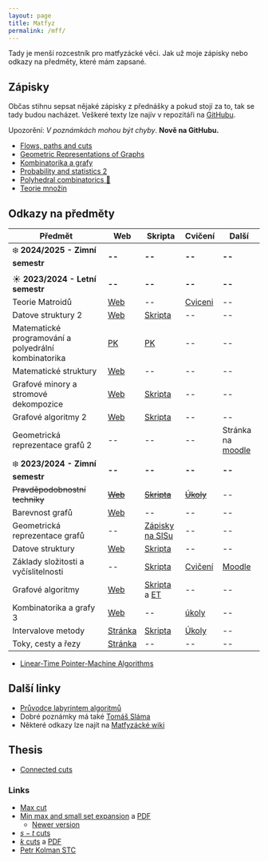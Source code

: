 ```yaml
---
layout: page
title: Matfyz
permalink: /mff/
---
```


Tady je menší rozcestník pro matfyzácké věci. Jak už moje zápisky nebo odkazy na předměty, které mám zapsané.

## Zápisky
Občas stihnu sepsat nějaké zápisky z přednášky a pokud stojí za to, tak se tady budou nacházet. Veškeré texty lze najív v repozitáři na [GitHubu](https://github.com/metury/notes).

Upozorění: *V poznámkách mohou být chyby*. **Nově na GitHubu.**

- [Flows, paths and cuts](fpc.pdf)
- [Geometric Representations of Graphs](grg.pdf)
- [Kombinatorika a grafy](kg.pdf)
- [Probability and statistics 2](past-ii.pdf)
- [Polyhedral combinatorics 🚧](polyhedra.pdf)
- [Teorie množin](temno.pdf)

## Odkazy na předměty

| Předmět                                              | Web                                                                        | Skripta                                                                                                                                             | Cvičení                                                                | Další                                                             |
|------------------------------------------------------|----------------------------------------------------------------------------|-----------------------------------------------------------------------------------------------------------------------------------------------------|------------------------------------------------------------------------|-------------------------------------------------------------------|
| ❄️ **2024/2025 - Zimní semestr**                     | **--**                                                                     | **--**                                                                                                                                              | **--**                                                                 | **--**                                                            |
|                                                      |                                                                            |                                                                                                                                                     |                                                                        |                                                                   |
| ☀️️ **2023/2024 - Letní semestr**                     | **--**                                                                     | **--**                                                                                                                                              | **--**                                                                 | **--**                                                            |
| Teorie Matroidů                                      | [Web](https://iuuk.mff.cuni.cz/~pangrac/vyuka/)                            | --                                                                                                                                                  | [Cviceni](https://kam.mff.cuni.cz/~cerny/teach/23-24/matroids.html)    | --                                                                |
| Datove struktury 2                                   | [Web](https://mj.ucw.cz/vyuka/2324/ds2/)                                   | [Skripta](https://mj.ucw.cz/vyuka/dsnotes/ds.pdf)                                                                                                   | --                                                                     | --                                                                |
| Matematické programování a polyedrální kombinatorika | [PK](https://kam.mff.cuni.cz/~kolman/matprog23.html)                       | [PK](https://iti.mff.cuni.cz/series/2013/601.pdf)                                                                                                   | --                                                                     | --                                                                |
| Matematické struktury                                | [Web](https://kam.mff.cuni.cz/~klazar/MSTR24.html)                         | --                                                                                                                                                  | --                                                                     | --                                                                |
| Grafové minory a stromové dekompozice                | [Web](https://kam.mff.cuni.cz/~fiala/index.shtml.cs)                       | [Skripta](https://kam.mff.cuni.cz/~fiala/tw.pdf)                                                                                                    | --                                                                     | --                                                                |
| Grafové algoritmy 2                                  | [Web](https://mj.ucw.cz/vyuka/2324/ga2/)                                   | [Skripta](https://mj.ucw.cz/vyuka/ga/ga.pdf)                                                                                                        | --                                                                     | --                                                                |
| Geometrická reprezentace grafů 2                     | --                                                                         | --                                                                                                                                                  | --                                                                     | Stránka na [moodle](https://dl1.cuni.cz/course/view.php?id=16103) |
| ❄️ **2023/2024 - Zimní semestr**                     | **--**                                                                     | **--**                                                                                                                                              | **--**                                                                 | **--**                                                            |
| ~~Pravděpodobnostní techniky~~                       | ~~[Web](https://kam.mff.cuni.cz/~tyomkyn/teaching/PT/PT.html)~~            | ~~[Skripta](https://www.cs.cmu.edu/~15850/handouts/matousek-vondrak-prob-ln.pdf)~~                                                                  | ~~[Úkoly](https://kam.mff.cuni.cz/~dbulavka/teaching/ws2324/pt.html)~~ | --                                                                |
| Barevnost grafů                                      | [Web](https://iuuk.mff.cuni.cz/~rakdver/index.php?which=uceni&subject=bar) | --                                                                                                                                                  | --                                                                     | --                                                                |
| Geometrická reprezentace grafů                       | --                                                                         | [Zápisky na SISu](https://is.cuni.cz/studium/predmety/index.php?id=b1110fec60a34e4c9eff4fbd6f73920d&tid=&do=predmet&kod=NDMI037&skr=2023&fak=11320) | --                                                                     | --                                                                |
| Datove struktury                                     | [Web](https://mj.ucw.cz/vyuka/2324/ds1/)                                   | [Skripta](https://mj.ucw.cz/vyuka/dsnotes/ds.pdf)                                                                                                   | --                                                                     | --                                                                |
| Základy složitosti a vyčíslitelnosti                 | --                                                                         | [Skripta](https://ktiml.mff.cuni.cz/~kucerap/NTIN090/NTIN090-poznamky.pdf)                                                                          | [Cvičení](https://kti.mff.cuni.cz/~maj/)                               | [Moodle](https://dl1.cuni.cz/course/view.php?id=10131)            |
| Grafové algoritmy                                    | [Web](https://mj.ucw.cz/vyuka/2324/ga/)                                    | [Skripta](https://mj.ucw.cz/vyuka/ga/ga.pdf) a [ET]([90](https://mj.ucw.cz/papers/saga/saga.pdf#page=90))                                           | --                                                                     | --                                                                |
| Kombinatorika a grafy 3                              | [Web](https://iuuk.mff.cuni.cz/~rakdver/index.php?which=uceni&subject=kg3) | --                                                                                                                                                  | [úkoly](http://gaubian.xyz/)                                           | --                                                                |
| Intervalove metody                                   | [Stránka](https://kam.mff.cuni.cz/~hladik/IA/)                             | [Skripta](https://kam.mff.cuni.cz/~hladik/IA/text_ia.pdf)                                                                                           | [Úkoly](https://elif.cz/IM_2324)                                       | --                                                                |
| Toky, cesty a řezy                                   | [Stránka](https://kam.mff.cuni.cz/~kolman/tokyrezy23.html)                 | --                                                                                                                                                  | --                                                                     | --                                                                |

- [Linear-Time Pointer-Machine Algorithms ](http://adambuchsbaum.com/papers/ptrs-stoc98.pdf)

## Další linky

- [Průvodce labyrintem algoritmů](https://pruvodce.ucw.cz/)
- Dobré poznámky má také [Tomáš Sláma](https://slama.dev/)
- Některé odkazy lze najít na [Matfyzácké wiki](https://wiki.matfyz.cz/Home)

<!-- ❄️ ☀️ -->


## Thesis

- [Connected cuts](connected-cuts.pdf)

### Links

- [Max cut](https://dl.acm.org/doi/pdf/10.1145/195058.195216)
- [Min max and small set expansion](https://arxiv.org/abs/1110.4319) a [PDF](https://arxiv.org/pdf/1110.4319)
	- [Newer version](https://epubs.siam.org/doi/abs/10.1137/120873996)
- [$s-t$ cuts](https://www.researchgate.net/publication/2513735_Multicommodity_Flows_and_Approximation_Algorithms)
- [$k$ cuts](https://arxiv.org/abs/1807.07143v2) a [PDF](https://arxiv.org/pdf/1807.07143v2)
- [Petr Kolman STC](https://kam.mff.cuni.cz/~kolman/papers/STC-2024.pdf)
